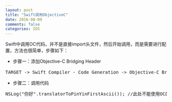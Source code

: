 ```yaml
---
layout: post
title: "Swift调用ObjectiveC"
date: 2016-08-09
comments: false
categories: IOS
---
```


Swift中调用OC代码，并不是直接import头文件，然后开始调用，而是需要进行配置，方法也很简单，步骤如下：

* 步骤一：添加Objective-C Bridging Header
<pre>
TARGET -> Swift Compiler - Code Generation -> Objective-C Bridging Header 添加头文件
</pre>

* 步骤二：调用代码
<pre>
NSLog("你好".translatorToPinYinFirstAscii()); //此处不能使用OC的中括号写法
</pre>
